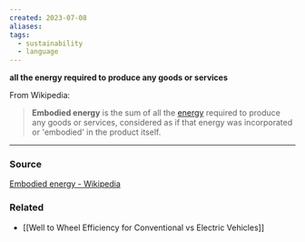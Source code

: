 ```yaml
---
created: 2023-07-08
aliases: 
tags:
  - sustainability
  - language
---
```

**all the energy required to produce any goods or services**

From Wikipedia:

> **Embodied energy** is the sum of all the [energy](https://en.m.wikipedia.org/wiki/Energy_use) required to produce any goods or services, considered as if that energy was incorporated or 'embodied' in the product itself.
> 

---

### Source

[Embodied energy - Wikipedia](https://en.m.wikipedia.org/wiki/Embodied_energy)

### Related
- [[Well to Wheel Efficiency for Conventional vs Electric Vehicles]]